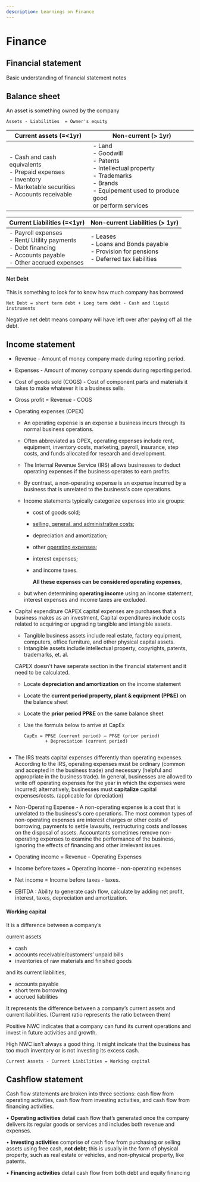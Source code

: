 ```yaml
---
description: Learnings on Finance
---
```


# Finance

## Financial statement

Basic understanding of financial statement notes

## Balance sheet

An asset is something owned by the company 

```
Assets - Liabilities  = Owner's equity 
```

| Current assets (=<1yr)                                       | Non-current (> 1yr)                                          |
| ------------------------------------------------------------ | ------------------------------------------------------------ |
| - Cash and cash equivalents <br/>- Prepaid expenses<br/>- Inventory <br/>- Marketable securities<br/>- Accounts receivable | - Land<br/>- Goodwill<br/>- Patents<br/>- Intellectual property <br/>- Trademarks<br/>- Brands<br/>- Equipement used to produce good <br />or perform services |



| Current Liabilities (=<1yr)                                  | Non-current Liabilities (> 1yr)                              |
| ------------------------------------------------------------ | ------------------------------------------------------------ |
| - Payroll expenses <br />- Rent/ Utility payments<br />- Debt financing<br />- Accounts payable<br />- Other accrued expenses | - Leases<br />- Loans and Bonds payable<br />- Provision for pensions<br />- Deferred tax liabilities |



#### Net Debt

This is something to look for to know how much company has borrowed 

```
Net Debt = short term debt + Long term debt - Cash and liquid instruments
```

Negative net debt means company will have left over after paying off all the debt. 



## Income statement

- Revenue - Amount of money company made during reporting period.

- Expenses - Amount of money company spends during reporting period.

- Cost of goods sold (COGS) - Cost of component parts and materials it takes to make whatever it is a business sells.

- Gross profit = Revenue  - COGS 

- Operating expenses (OPEX)

  - An operating expense is an expense a business incurs through its normal business operations. 

  - Often abbreviated as OPEX, operating expenses include rent, equipment, inventory costs, marketing, payroll, insurance, step costs, and funds allocated for research and development.

  - The Internal Revenue Service (IRS) allows businesses to deduct operating expenses if the business operates to earn profits.

  - By contrast, a non-operating expense is an expense incurred by a business that is unrelated to the business's core operations.

  - Income statements typically categorize expenses into six groups: 

    - cost of goods sold; 

    - [selling, general, and administrative costs](https://www.investopedia.com/ask/answers/101314/what-are-differences-between-operating-expenses-and-sga.asp); 

    - depreciation and amortization; 

    - other [operating expenses](https://www.investopedia.com/terms/o/overhead-ratio.asp); 

    - interest expenses; 

    - and income taxes. 

      **All these expenses can be considered operating expenses**, 

     

  - but when determining **operating income** using an income statement, interest expenses and income taxes are excluded.

- Capital expenditure CAPEX
  capital expenses are purchases that a business makes as an investment, Capital expenditures include costs related to acquiring or upgrading tangible and intangible assets.

  - Tangible business assets include real estate, factory equipment, computers, office furniture, and other physical capital assets. 
  - Intangible assets include intellectual property, copyrights, patents, trademarks, et. al.

  CAPEX doesn't have seperate section in the financial statement and it need to be calculated. 

  - Locate **depreciation and amortization** on the income statement

  - Locate the **current period property, plant & equipment (PP&E)** on the balance sheet

  - Locate the **prior period PP&E** on the same balance sheet

  - Use the formula below to arrive at CapEx

    ```
    CapEx = PP&E (current period) – PP&E (prior period) 
            + Depreciation (current period)
    
    
    ```

    

- The IRS treats capital expenses differently than operating expenses. According to the IRS, operating expenses must be ordinary (common and accepted in the business trade) and necessary (helpful and appropriate in the business trade). In general, businesses are allowed to write off operating expenses for the year in which the expenses were incurred; alternatively, businesses must **capitalize** capital expenses/costs. (applicable for dpreciation) 

- Non-Operating Expense - A non-operating expense is a cost that is unrelated to the business's core operations. The most common types of non-operating expenses are interest charges or other costs of borrowing, payments to settle lawsuits, restructuring costs and losses on the disposal of assets. Accountants sometimes remove non-operating expenses to examine the performance of the business, ignoring the effects of financing and other irrelevant issues. 

- Operating income = Revenue - Operating Expenses 

- Income before taxes = Operating income - non-operating expenses

- Net income  = Income before taxes - taxes.

- EBITDA :  Ability to generate cash flow, calculate by adding net profit, interest, taxes, depreciation and amortization. 



#### Working capital

 It is a difference between a company’s 

current assets

- cash 
- accounts receivable/customers’ unpaid bills
- inventories of raw materials and finished goods 

and its current liabilities, 

- accounts payable 
- short term borrowing 
- accrued liabilities 

It represents the difference between a company’s current assets and current liabilities. (Current ratio represents the ratio between them)

Positive NWC indicates that a company can fund its current operations and invest in future activities and growth.

High NWC isn’t always a good thing. It might indicate that the business has too much inventory or is not investing its excess cash.

```
Current Assets - Current Liabilities = Working capital
```





## Cashflow statement&#x20;

Cash flow statements are broken into three sections: cash flow from operating activities, cash flow from investing activities, and cash flow from financing activities.

• **Operating activities** detail cash flow that’s generated once the company delivers its regular goods or services and includes both revenue and expenses.

• **Investing activities** comprise of cash flow from purchasing or selling assets using free cash, **not debt**; this is usually in the form of physical property, such as real estate or vehicles, and non-physical property, like patents.

• **Financing activities** detail cash flow from both debt and equity financing
